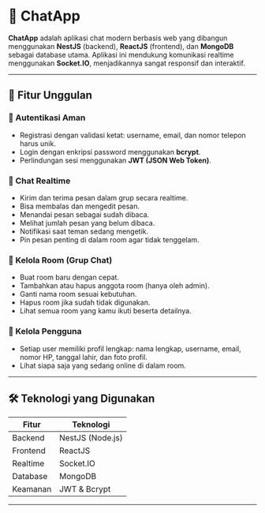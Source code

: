 # 💬 ChatApp

**ChatApp** adalah aplikasi chat modern berbasis web yang dibangun menggunakan **NestJS** (backend), **ReactJS** (frontend), dan **MongoDB** sebagai database utama. Aplikasi ini mendukung komunikasi realtime menggunakan **Socket.IO**, menjadikannya sangat responsif dan interaktif.

---

## 🚀 Fitur Unggulan

### 🔐 Autentikasi Aman
- Registrasi dengan validasi ketat: username, email, dan nomor telepon harus unik.
- Login dengan enkripsi password menggunakan **bcrypt**.
- Perlindungan sesi menggunakan **JWT (JSON Web Token)**.

### 💬 Chat Realtime
- Kirim dan terima pesan dalam grup secara realtime.
- Bisa membalas dan mengedit pesan.
- Menandai pesan sebagai sudah dibaca.
- Melihat jumlah pesan yang belum dibaca.
- Notifikasi saat teman sedang mengetik.
- Pin pesan penting di dalam room agar tidak tenggelam.

### 👥 Kelola Room (Grup Chat)
- Buat room baru dengan cepat.
- Tambahkan atau hapus anggota room (hanya oleh admin).
- Ganti nama room sesuai kebutuhan.
- Hapus room jika sudah tidak digunakan.
- Lihat semua room yang kamu ikuti beserta detailnya.

### 👤 Kelola Pengguna
- Setiap user memiliki profil lengkap: nama lengkap, username, email, nomor HP, tanggal lahir, dan foto profil.
- Lihat siapa saja yang sedang online di dalam room.

---

## 🛠️ Teknologi yang Digunakan

| Fitur        | Teknologi           |
|-------------|---------------------|
| Backend     | NestJS (Node.js)    |
| Frontend    | ReactJS             |
| Realtime    | Socket.IO           |
| Database    | MongoDB             |
| Keamanan    | JWT & Bcrypt        |

---
